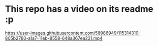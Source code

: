# This repo has a video on its readme :p

https://user-images.githubusercontent.com/58986949/115314310-805b2780-a1a7-11eb-8558-648a367ea231.mp4

